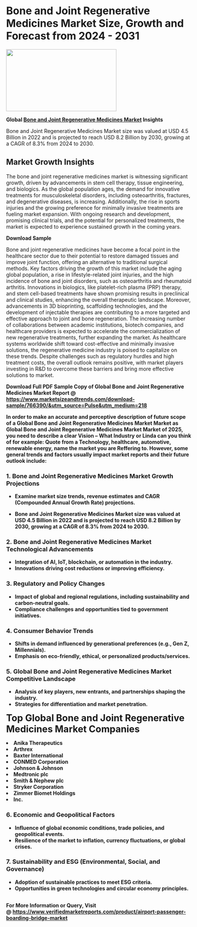 <H1>Bone and Joint Regenerative Medicines Market Size, Growth and Forecast from 2024 - 2031</H1><img class="aligncenter size-medium wp-image-584254" src="https://thirdeyenews.in/wp-content/uploads/2024/09/Global-Market-Research-300x168.jpeg" alt="" width="300" height="168" /><p><strong>Global&nbsp;<a href="https://www.marketsizeandtrends.com/download-sample/766390/&amp;utm_source=Pulse&amp;utm_medium=218">Bone and Joint Regenerative Medicines Market</a> Insights</strong></p><p>Bone and Joint Regenerative Medicines Market size was valued at USD 4.5 Billion in 2022 and is projected to reach USD 8.2 Billion by 2030, growing at a CAGR of 8.3% from 2024 to 2030.</p><p><h2>Market Growth Insights</h2> <p>The bone and joint regenerative medicines market is witnessing significant growth, driven by advancements in stem cell therapy, tissue engineering, and biologics. As the global population ages, the demand for innovative treatments for musculoskeletal disorders, including osteoarthritis, fractures, and degenerative diseases, is increasing. Additionally, the rise in sports injuries and the growing preference for minimally invasive treatments are fueling market expansion. With ongoing research and development, promising clinical trials, and the potential for personalized treatments, the market is expected to experience sustained growth in the coming years.</p> <p><strong>Download Sample</strong></p> <p>Bone and joint regenerative medicines have become a focal point in the healthcare sector due to their potential to restore damaged tissues and improve joint function, offering an alternative to traditional surgical methods. Key factors driving the growth of this market include the aging global population, a rise in lifestyle-related joint injuries, and the high incidence of bone and joint disorders, such as osteoarthritis and rheumatoid arthritis. Innovations in biologics, like platelet-rich plasma (PRP) therapy, and stem cell-based treatments have shown promising results in preclinical and clinical studies, enhancing the overall therapeutic landscape. Moreover, advancements in 3D bioprinting, scaffolding technologies, and the development of injectable therapies are contributing to a more targeted and effective approach to joint and bone regeneration. The increasing number of collaborations between academic institutions, biotech companies, and healthcare providers is expected to accelerate the commercialization of new regenerative treatments, further expanding the market. As healthcare systems worldwide shift toward cost-effective and minimally invasive solutions, the regenerative medicine industry is poised to capitalize on these trends. Despite challenges such as regulatory hurdles and high treatment costs, the overall outlook remains positive, with market players investing in R&D to overcome these barriers and bring more effective solutions to market.</p> <p><strong></p><p><span class=""><strong>Download Full PDF Sample Copy of Global Bone and Joint Regenerative Medicines Market Report</strong> @ <a href="https://www.marketsizeandtrends.com/download-sample/766390/&amp;utm_source=Pulse&amp;utm_medium=218" target="_blank">https://www.marketsizeandtrends.com/download-sample/766390/&amp;utm_source=Pulse&amp;utm_medium=218</a></span></p><p>In order to make an accurate and perceptive description of future scope of a Global&nbsp;Bone and Joint Regenerative Medicines Market Market as Global&nbsp;Bone and Joint Regenerative Medicines Market Market of 2025, you need to describe a clear Vision &ndash; What Industry or Linda can you think of for example: Quote from a Technology, healthcare, automotive, renewable energy, name the market you are Reffering to. However, some general trends and factors usually impact market reports and their future outlook include:</p><h3>1.&nbsp;<strong>Bone and Joint Regenerative Medicines Market Growth Projections</strong></h3><ul><li>Examine market size trends, revenue estimates and CAGR (Compounded Annual Growth Rate) projections.</li><li><p>Bone and Joint Regenerative Medicines Market size was valued at USD 4.5 Billion in 2022 and is projected to reach USD 8.2 Billion by 2030, growing at a CAGR of 8.3% from 2024 to 2030.</p></li></ul><h3>2.&nbsp;<strong>Bone and Joint Regenerative Medicines Market Technological Advancements</strong></h3><ul><li>Integration of AI, IoT, blockchain, or automation in the industry.</li><li>Innovations driving cost reductions or improving efficiency.</li></ul><h3>3.&nbsp;<strong>Regulatory and Policy Changes</strong></h3><ul><li>Impact of global and regional regulations, including sustainability and carbon-neutral goals.</li><li>Compliance challenges and opportunities tied to government initiatives.</li></ul><h3>4.&nbsp;<strong>Consumer Behavior Trends</strong></h3><ul><li>Shifts in demand influenced by generational preferences (e.g., Gen Z, Millennials).</li><li>Emphasis on eco-friendly, ethical, or personalized products/services.</li></ul><h3>5.&nbsp;<strong>Global Bone and Joint Regenerative Medicines Market Competitive Landscape</strong></h3><ul><li>Analysis of key players, new entrants, and partnerships shaping the industry.</li><li>Strategies for differentiation and market penetration.</li></ul><p data-pm-slice="1 1 []"><span style="color: inherit; font-family: inherit; font-size: 25px;">Top Global Bone and Joint Regenerative Medicines Market Companies</span></p><div class="" data-test-id=""><p><li>Anika Therapeutics</li><li> Arthrex</li><li> Baxter International</li><li> CONMED Corporation</li><li> Johnson & Johnson</li><li> Medtronic plc</li><li> Smith & Nephew plc</li><li> Stryker Corporation</li><li> Zimmer Biomet Holdings</li><li> Inc.</li></p></div><h3>6.&nbsp;<strong>Economic and Geopolitical Factors</strong></h3><ul><li>Influence of global economic conditions, trade policies, and geopolitical events.</li><li>Resilience of the market to inflation, currency fluctuations, or global crises.</li></ul><h3>7.&nbsp;<strong>Sustainability and ESG (Environmental, Social, and Governance)</strong></h3><ul><li>Adoption of sustainable practices to meet ESG criteria.</li><li>Opportunities in green technologies and circular economy principles.</li></ul><h2><strong style="font-size: 14px;">For More Information or Query, Visit @&nbsp;</strong><a style="background-color: #ffffff; font-size: 14px;" href="https://www.marketsizeandtrends.com/report/bone-and-joint-regenerative-medicines-market/" target="_blank">https://www.verifiedmarketreports.com/product/airport-passenger-boarding-bridge-market</a></h2>
